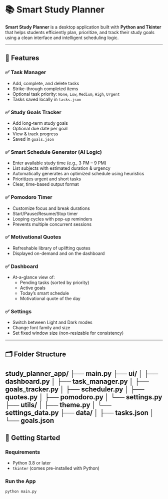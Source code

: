 # 📚 Smart Study Planner

**Smart Study Planner** is a desktop application built with **Python and Tkinter** that helps students efficiently plan, prioritize, and track their study goals using a clean interface and intelligent scheduling logic.

---

## 🧠 Features

### ✅ Task Manager
- Add, complete, and delete tasks
- Strike-through completed items
- Optional task priority: `None`, `Low`, `Medium`, `High`, `Urgent`
- Tasks saved locally in `tasks.json`

### ✅ Study Goals Tracker
- Add long-term study goals
- Optional due date per goal
- View & track progress
- Saved in `goals.json`

### ✅ Smart Schedule Generator (AI Logic)
- Enter available study time (e.g., 3 PM – 9 PM)
- List subjects with estimated duration & urgency
- Automatically generates an optimized schedule using heuristics
- Prioritizes urgent and short tasks
- Clear, time-based output format

### ✅ Pomodoro Timer
- Customize focus and break durations
- Start/Pause/Resume/Stop timer
- Looping cycles with pop-up reminders
- Prevents multiple concurrent sessions

### ✅ Motivational Quotes
- Refreshable library of uplifting quotes
- Displayed on-demand and on the dashboard

### ✅ Dashboard
- At-a-glance view of:
  - Pending tasks (sorted by priority)
  - Active goals
  - Today’s smart schedule
  - Motivational quote of the day

### ✅ Settings
- Switch between Light and Dark modes
- Change font family and size
- Set fixed window size (non-resizable for consistency)

---

## 🗂 Folder Structure

study_planner_app/
├── main.py
├── ui/
│ ├── dashboard.py
│ ├── task_manager.py
│ ├── goals_tracker.py
│ ├── scheduler.py
│ ├── quotes.py
│ ├── pomodoro.py
│ └── settings.py
├── utils/
│ ├── theme.py
│ └── settings_data.py
├── data/
│ ├── tasks.json
│ └── goals.json
---

## 🚀 Getting Started

### Requirements
- Python 3.8 or later
- `tkinter` (comes pre-installed with Python)

### Run the App

```bash
python main.py
